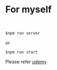 # For myself
<br>  

```$npm run server ```  

or  

```$npm run start ```




Please refer [udemy][course]


[course]:https://www.udemy.com/course/mern-stack-front-to-back/ 